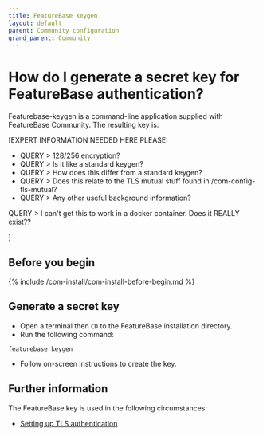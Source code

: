 ```yaml
---
title: FeatureBase keygen
layout: default
parent: Community configuration
grand_parent: Community
---
```


# How do I generate a secret key for FeatureBase authentication?

Featurebase-keygen is a command-line application supplied with FeatureBase Community. The resulting key is:

[EXPERT INFORMATION NEEDED HERE PLEASE!

* QUERY > 128/256 encryption?
* QUERY > Is it like a standard keygen?
* QUERY > How does this differ from a standard keygen?
* QUERY > Does this relate to the TLS mutual stuff found in /com-config-tls-mutual?
* QUERY > Any other useful background information?

QUERY > I can't get this to work in a docker container. Does it REALLY exist??

]

## Before you begin

{% include /com-install/com-install-before-begin.md %}

## Generate a secret key

* Open a terminal then `CD` to the FeatureBase installation directory.
* Run the following command:

```
featurebase keygen
```

* Follow on-screen instructions to create the key.

## Further information

The FeatureBase key is used in the following circumstances:

* [Setting up TLS authentication](/docs/community/com-config-auth/com-config-tls-auth)
